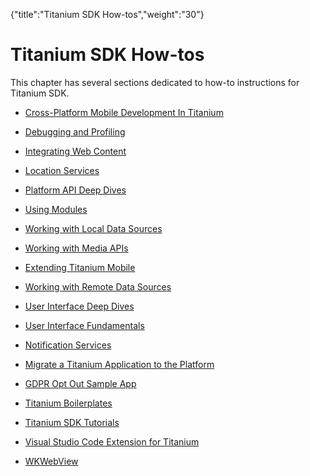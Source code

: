 {"title":"Titanium SDK How-tos","weight":"30"} 

# Titanium SDK How-tos

This chapter has several sections dedicated to how-to instructions for Titanium SDK.

*   [Cross-Platform Mobile Development In Titanium](/docs/appc/Titanium_SDK/Titanium_SDK_How-tos/Cross-Platform_Mobile_Development_In_Titanium/)
    
*   [Debugging and Profiling](/docs/appc/Titanium_SDK/Titanium_SDK_How-tos/Debugging_and_Profiling/)
    
*   [Integrating Web Content](/docs/appc/Titanium_SDK/Titanium_SDK_How-tos/Integrating_Web_Content/)
    
*   [Location Services](/docs/appc/Titanium_SDK/Titanium_SDK_How-tos/Location_Services/)
    
*   [Platform API Deep Dives](/docs/appc/Titanium_SDK/Titanium_SDK_How-tos/Platform_API_Deep_Dives/)
    
*   [Using Modules](/docs/appc/Titanium_SDK/Titanium_SDK_How-tos/Using_Modules/)
    
*   [Working with Local Data Sources](/docs/appc/Titanium_SDK/Titanium_SDK_How-tos/Working_with_Local_Data_Sources/)
    
*   [Working with Media APIs](/docs/appc/Titanium_SDK/Titanium_SDK_How-tos/Working_with_Media_APIs/)
    
*   [Extending Titanium Mobile](/docs/appc/Titanium_SDK/Titanium_SDK_How-tos/Extending_Titanium_Mobile/)
    
*   [Working with Remote Data Sources](/docs/appc/Titanium_SDK/Titanium_SDK_How-tos/Working_with_Remote_Data_Sources/)
    
*   [User Interface Deep Dives](/docs/appc/Titanium_SDK/Titanium_SDK_How-tos/User_Interface_Deep_Dives/)
    
*   [User Interface Fundamentals](/docs/appc/Titanium_SDK/Titanium_SDK_How-tos/User_Interface_Fundamentals/)
    
*   [Notification Services](/docs/appc/Titanium_SDK/Titanium_SDK_How-tos/Notification_Services/)
    
*   [Migrate a Titanium Application to the Platform](/docs/appc/Titanium_SDK/Titanium_SDK_How-tos/Migrate_a_Titanium_Application_to_the_Platform/)
    
*   [GDPR Opt Out Sample App](/docs/appc/Titanium_SDK/Titanium_SDK_How-tos/GDPR_Opt_Out_Sample_App/)
    
*   [Titanium Boilerplates](/docs/appc/Titanium_SDK/Titanium_SDK_How-tos/Titanium_Boilerplates/)
    
*   [Titanium SDK Tutorials](/docs/appc/Titanium_SDK/Titanium_SDK_How-tos/Titanium_SDK_Tutorials/)
    
*   [Visual Studio Code Extension for Titanium](/docs/appc/Titanium_SDK/Titanium_SDK_How-tos/Visual_Studio_Code_Extension_for_Titanium/)
    
*   [WKWebView](/docs/appc/Titanium_SDK/Titanium_SDK_How-tos/WKWebView/)